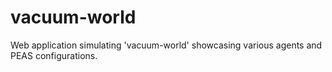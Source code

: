 # vacuum-world
Web application simulating 'vacuum-world' showcasing various agents and PEAS configurations.
